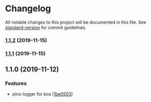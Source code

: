 # Changelog

All notable changes to this project will be documented in this file. See [standard-version](https://github.com/conventional-changelog/standard-version) for commit guidelines.

### [1.1.2](https://github.com/gospime/koa-pino-logger/compare/v1.1.1...v1.1.2) (2019-11-15)

### [1.1.1](https://github.com/gospime/koa-pino-logger/compare/v1.1.0...v1.1.1) (2019-11-15)

## 1.1.0 (2019-11-12)


### Features

* pino logger for koa ([1be0503](https://github.com/gospime/koa-pino-logger/commit/1be050341ea5ea69ed74da93b3017cddba6306ce))
